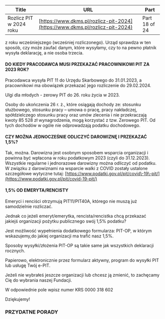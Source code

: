 | **Title**       | **URL**           | **Part**              |
|-----------------|-------------------|-----------------------|
| Rozlicz PIT w 2024 roku         | [https://www.dkms.pl/rozlicz-pit-2024](https://www.dkms.pl/rozlicz-pit-2024)    | Part 18 of 24          |

 z roku wcześniejszego (wcześniej rozliczonego). Urząd sprawdza w ten sposób, czy może zaufać danym, które wysyłamy, czy to na pewno płatnik wysyła deklarację, a nie osoba trzecia.

#### DO KIEDY PRACODAWCA MUSI PRZEKAZAĆ PRACOWNIKOWI PIT ZA 2023 ROK?

Pracodawca wysyła PIT 11 do Urzędu Skarbowego do 31\.01\.2023, a pracownikowi ma obowiązek przekazać jego rozliczenie do 29\.02\.2024\.


Ulgi dla młodych \- zerowy PIT do 26\. roku życia w 2023\.


Osoby do ukończenia 26 r. ż., które osiągają dochody ze: stosunku służbowego, stosunku pracy – umowa o pracę, pracy nakładczej, spółdzielczego stosunku pracy oraz umów zlecenia i nie przekraczają kwoty 85 528 zł wynagrodzenia, mogą korzystać z tzw. Zerowego PIT. Od tych dochodów w ogóle nie odprowadzają podatku dochodowego.

#### CZY MOŻNA JEDNOCZEŚNIE ODLICZYĆ DAROWIZNĘ I PRZEKAZAĆ 1,5%?

Tak, można. Darowizna jest osobnym sposobem wsparcia organizacji i powinna być wpłacona w roku podatkowym 2023 (czyli do 31\.12\.2023\). Wszystkie regularne i jednorazowe darowizny można odliczyć od podatku. W związku z darowiznami na wsparcie walki z COVID zostały ustalone szczegółowe wytyczne tutaj: [https://www.podatki.gov.pl/pit/covid\-19\-pit/](https://www.podatki.gov.pl/pit/covid-19-pit/)

#### 1,5% OD EMERYTA/RENCISTY

Emeryci i renciści otrzymują PIT11/PIT40A, którego nie muszą już samodzielnie rozliczać.


Jednak co jeżeli emeryt/emerytka, rencista/rencistka chcą przekazać jakiejś organizacji pożytku publicznego swój 1,5% podatku?


Jest możliwość wypełnienia dodatkowego formularza: PIT\-OP, w którym wskazujemy,do jakiej organizacji ma trafić nasz 1,5%.


Sposoby wysyłki/złożenia PIT\-OP są takie same jak wszystkich deklaracji rocznych.


Papierowo, elektronicznie przez formularz aktywny, program do wysyłki PIT lub usługę Twój e\-PIT.


Jeżeli nie wybrałeś jeszcze organizacji lub chcesz ją zmienić, to zachęcamy Cię do wybrania naszej Fundacji.


W odpowiednie pole wpisz numer KRS 0000 318 602


Dziękujemy!


### PRZYDATNE PORADY